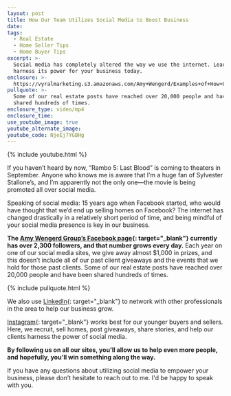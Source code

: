 ```yaml
---
layout: post
title: How Our Team Utilizes Social Media to Boost Business
date:
tags:
  - Real Estate
  - Home Seller Tips
  - Home Buyer Tips
excerpt: >-
  Social media has completely altered the way we use the internet. Learn how to
  harness its power for your business today.
enclosure: >-
  https://vyralmarketing.s3.amazonaws.com/Amy+Wengerd/Examples+of+How+Our+Team+Utilizes+Social+Media.mp4
pullquote: >-
  Some of our real estate posts have reached over 20,000 people and have been
  shared hundreds of times.
enclosure_type: video/mp4
enclosure_time:
use_youtube_image: true
youtube_alternate_image:
youtube_code: NjeEj7YGBHg
---
```


{% include youtube.html %}

If you haven’t heard by now, “Rambo 5: Last Blood” is coming to theaters in September. Anyone who knows me is aware that I’m a huge fan of Sylvester Stallone’s, and I’m apparently not the only one—the movie is being promoted all over social media.

Speaking of social media: 15 years ago when Facebook started, who would have thought that we’d end up selling homes on Facebook? The internet has changed drastically in a relatively short period of time, and being mindful of your social media presence is key in our business.

**The [Amy Wengerd Group’s Facebook page](https://www.facebook.com/SOLDBYWENGERD/){: target="_blank"} currently has over 2,300 followers, and that number grows every day.** Each year on one of our social media sites, we give away almost $1,000 in prizes, and this doesn’t include all of our past client giveaways and the events that we hold for those past clients. Some of our real estate posts have reached over 20,000 people and have been shared hundreds of times.

{% include pullquote.html %}

We also use [LinkedIn](https://www.linkedin.com/in/amywengerdrealestateteam){: target="_blank"} to network with other professionals in the area to help our business grow.

[Instagram](https://www.instagram.com/soldbywengerd/){: target="_blank"} works best for our younger buyers and sellers. Here, we recruit, sell homes, post giveaways, share stories, and help our clients harness the power of social media.&nbsp;

**By following us on all our sites, you’ll allow us to help even more people, and hopefully, you’ll win something along the way.**

If you have any questions about utilizing social media to empower your business, please don’t hesitate to reach out to me. I'd be happy to speak with you.